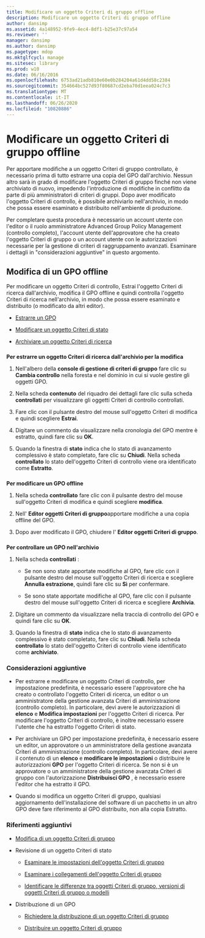 ```yaml
---
title: Modificare un oggetto Criteri di gruppo offline
description: Modificare un oggetto Criteri di gruppo offline
author: dansimp
ms.assetid: 4a148952-9fe9-4ec4-8df1-b25e37c97a54
ms.reviewer: ''
manager: dansimp
ms.author: dansimp
ms.pagetype: mdop
ms.mktglfcycl: manage
ms.sitesec: library
ms.prod: w10
ms.date: 06/16/2016
ms.openlocfilehash: 6753ad21adb810e60e0b284204a61d4dd58c2384
ms.sourcegitcommit: 354664bc527d93f80687cd2eba70d1eea024c7c3
ms.translationtype: MT
ms.contentlocale: it-IT
ms.lasthandoff: 06/26/2020
ms.locfileid: "10820886"
---
```

# Modificare un oggetto Criteri di gruppo offline


Per apportare modifiche a un oggetto Criteri di gruppo controllato, è necessario prima di tutto estrarre una copia del GPO dall'archivio. Nessun altro sarà in grado di modificare l'oggetto Criteri di gruppo finché non viene archiviato di nuovo, impedendo l'introduzione di modifiche in conflitto da parte di più amministratori di criteri di gruppi. Dopo aver modificato l'oggetto Criteri di controllo, è possibile archiviarlo nell'archivio, in modo che possa essere esaminato e distribuito nell'ambiente di produzione.

Per completare questa procedura è necessario un account utente con l'editor o il ruolo amministratore Advanced Group Policy Management (controllo completo), l'account utente dell'approvatore che ha creato l'oggetto Criteri di gruppo o un account utente con le autorizzazioni necessarie per la gestione di criteri di raggruppamento avanzati. Esaminare i dettagli in "considerazioni aggiuntive" in questo argomento.

## Modifica di un GPO offline


Per modificare un oggetto Criteri di controllo, Estrai l'oggetto Criteri di ricerca dall'archivio, modifica il GPO offline e quindi controlla l'oggetto Criteri di ricerca nell'archivio, in modo che possa essere esaminato e distribuito (o modificato da altri editor).

-   [Estrarre un GPO](#bkmk-checkout)

-   [Modificare un oggetto Criteri di stato](#bkmk-edit)

-   [Archiviare un oggetto Criteri di ricerca](#bkmk-checkin)

### <a href="" id="bkmk-checkout"></a>

**Per estrarre un oggetto Criteri di ricerca dall'archivio per la modifica**

1.  Nell'albero della **console di gestione di criteri di gruppo** fare clic su **Cambia controllo** nella foresta e nel dominio in cui si vuole gestire gli oggetti GPO.

2.  Nella scheda **contenuto** del riquadro dei dettagli fare clic sulla scheda **controllati** per visualizzare gli oggetti Criteri di controllo controllati.

3.  Fare clic con il pulsante destro del mouse sull'oggetto Criteri di modifica e quindi scegliere **Estrai**.

4.  Digitare un commento da visualizzare nella cronologia del GPO mentre è estratto, quindi fare clic su **OK**.

5.  Quando la finestra di **stato** indica che lo stato di avanzamento complessivo è stato completato, fare clic su **Chiudi**. Nella scheda **controllato** lo stato dell'oggetto Criteri di controllo viene ora identificato come **Estratto**.

### <a href="" id="bkmk-edit"></a>

**Per modificare un GPO offline**

1.  Nella scheda **controllato** fare clic con il pulsante destro del mouse sull'oggetto Criteri di modifica e quindi scegliere **modifica**.

2.  Nell' **Editor oggetti Criteri di gruppo**apportare modifiche a una copia offline del GPO.

3.  Dopo aver modificato il GPO, chiudere l' **Editor oggetti Criteri di gruppo**.

### <a href="" id="bkmk-checkin"></a>

**Per controllare un GPO nell'archivio**

1.  Nella scheda **controllati** :

    -   Se non sono state apportate modifiche al GPO, fare clic con il pulsante destro del mouse sull'oggetto Criteri di ricerca e scegliere **Annulla estrazione**, quindi fare clic su **Sì** per confermare.

    -   Se sono state apportate modifiche al GPO, fare clic con il pulsante destro del mouse sull'oggetto Criteri di ricerca e scegliere **Archivia**.

2.  Digitare un commento da visualizzare nella traccia di controllo del GPO e quindi fare clic su **OK**.

3.  Quando la finestra di **stato** indica che lo stato di avanzamento complessivo è stato completato, fare clic su **Chiudi**. Nella scheda **controllato** lo stato dell'oggetto Criteri di controllo viene identificato come **archiviato**.

### Considerazioni aggiuntive

-   Per estrarre e modificare un oggetto Criteri di controllo, per impostazione predefinita, è necessario essere l'approvatore che ha creato o controllato l'oggetto Criteri di ricerca, un editor o un amministratore della gestione avanzata Criteri di amministrazione (controllo completo). In particolare, devi avere le autorizzazioni di **elenco** e **Modifica impostazioni** per l'oggetto Criteri di ricerca. Per modificare l'oggetto Criteri di controllo, è inoltre necessario essere l'utente che ha estratto l'oggetto Criteri di stato.

-   Per archiviare un GPO per impostazione predefinita, è necessario essere un editor, un approvatore o un amministratore della gestione avanzata Criteri di amministrazione (controllo completo). In particolare, devi avere il contenuto di un **elenco** e **modificare le impostazioni** o distribuire le autorizzazioni **GPO** per l'oggetto Criteri di ricerca. Se non si è un approvatore o un amministratore della gestione avanzata Criteri di gruppo con l'autorizzazione **Distribuisci GPO** , è necessario essere l'editor che ha estratto il GPO.

-   Quando si modifica un oggetto Criteri di gruppo, qualsiasi aggiornamento dell'installazione del software di un pacchetto in un altro GPO deve fare riferimento al GPO distribuito, non alla copia Estratto.

### Riferimenti aggiuntivi

-   [Modifica di un oggetto Criteri di gruppo](editing-a-gpo.md)

-   Revisione di un oggetto Criteri di stato

    -   [Esaminare le impostazioni dell'oggetto Criteri di gruppo](review-gpo-settings.md)

    -   [Esaminare i collegamenti dell'oggetto Criteri di gruppo](review-gpo-links.md)

    -   [Identificare le differenze tra oggetti Criteri di gruppo, versioni di oggetti Criteri di gruppo o modelli](identify-differences-between-gpos-gpo-versions-or-templates.md)

-   Distribuzione di un GPO

    -   [Richiedere la distribuzione di un oggetto Criteri di gruppo](request-deployment-of-a-gpo.md)

    -   [Distribuire un oggetto Criteri di gruppo](deploy-a-gpo.md)

 

 





